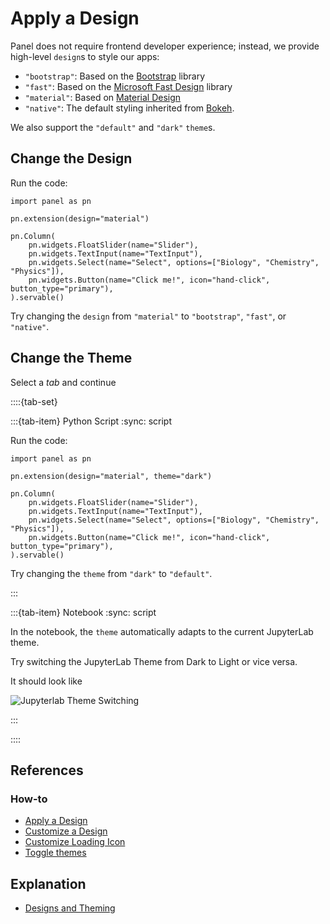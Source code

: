 # Apply a Design

Panel does not require frontend developer experience; instead, we provide high-level `design`s to style our apps:

- `"bootstrap"`: Based on the [Bootstrap](https://getbootstrap.com/) library
- `"fast"`: Based on the [Microsoft Fast Design](https://www.fast.design/) library
- `"material"`: Based on [Material Design](https://m3.material.io/)
- `"native"`: The default styling inherited from [Bokeh](https://bokeh.org/).

We also support the `"default"` and `"dark"` `theme`s.

## Change the Design

Run the code:

```{pyodide}
import panel as pn

pn.extension(design="material")

pn.Column(
    pn.widgets.FloatSlider(name="Slider"),
    pn.widgets.TextInput(name="TextInput"),
    pn.widgets.Select(name="Select", options=["Biology", "Chemistry", "Physics"]),
    pn.widgets.Button(name="Click me!", icon="hand-click", button_type="primary"),
).servable()
```

Try changing the `design` from `"material"` to `"bootstrap"`, `"fast"`, or `"native"`.

## Change the Theme

Select a *tab* and continue

::::{tab-set}

:::{tab-item} Python Script
:sync: script

Run the code:

```{pyodide}
import panel as pn

pn.extension(design="material", theme="dark")

pn.Column(
    pn.widgets.FloatSlider(name="Slider"),
    pn.widgets.TextInput(name="TextInput"),
    pn.widgets.Select(name="Select", options=["Biology", "Chemistry", "Physics"]),
    pn.widgets.Button(name="Click me!", icon="hand-click", button_type="primary"),
).servable()
```

Try changing the `theme` from `"dark"` to `"default"`.

:::

:::{tab-item} Notebook
:sync: script

In the notebook, the `theme` automatically adapts to the current JupyterLab theme.

Try switching the JupyterLab Theme from Dark to Light or vice versa.

It should look like

![Jupyterlab Theme Switching](https://assets.holoviz.org/panel/tutorials/jupyterlab_theme_support.gif)

:::

::::

## References

### How-to

- [Apply a Design](../../how_to/styling/design.md)
- [Customize a Design](../../how_to/styling/design_variables.md)
- [Customize Loading Icon](../../how_to/styling/load_icon.md)
- [Toggle themes](../../how_to/styling/themes.md)

## Explanation

- [Designs and Theming](../../explanation/styling/design.md)
